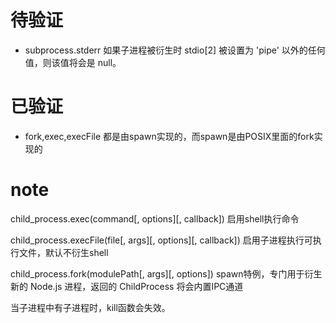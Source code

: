# 待验证
- subprocess.stderr 如果子进程被衍生时 stdio[2] 被设置为 'pipe' 以外的任何值，则该值将会是 null。

# 已验证
- fork,exec,execFile 都是由spawn实现的，而spawn是由POSIX里面的fork实现的

# note

child_process.exec(command[, options][, callback]) 启用shell执行命令

child_process.execFile(file[, args][, options][, callback]) 启用子进程执行可执行文件，默认不衍生shell

child_process.fork(modulePath[, args][, options]) spawn特例，专门用于衍生新的 Node.js 进程，返回的 ChildProcess 将会内置IPC通道

当子进程中有子进程时，kill函数会失效。
